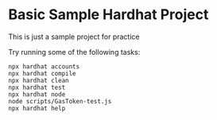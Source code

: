 # Basic Sample Hardhat Project

This is just a sample project for practice

Try running some of the following tasks:

```shell
npx hardhat accounts
npx hardhat compile
npx hardhat clean
npx hardhat test
npx hardhat node
node scripts/GasToken-test.js
npx hardhat help
```

